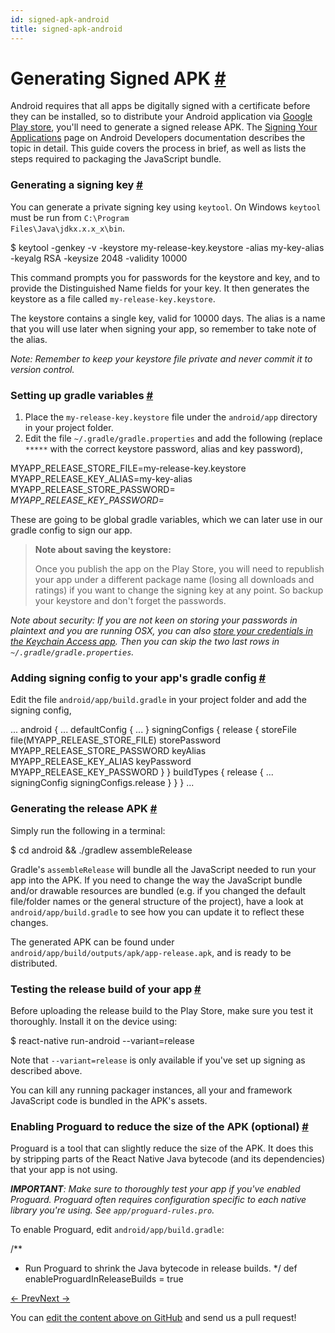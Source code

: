 ```yaml
---
id: signed-apk-android
title: signed-apk-android
---
```

<a id="content"></a><h1><a class="anchor" name="generating-signed-apk"></a>Generating Signed APK <a class="hash-link" href="docs/signed-apk-android.html#generating-signed-apk">#</a></h1><div><p>Android requires that all apps be digitally signed with a certificate before they can be installed, so to distribute your Android application via <a href="https://play.google.com/store" target="_blank">Google Play store</a>, you'll need to generate a signed release APK. The <a href="https://developer.android.com/tools/publishing/app-signing.html" target="_blank">Signing Your Applications</a> page on Android Developers documentation describes the topic in detail. This guide covers the process in brief, as well as lists the steps required to packaging the JavaScript bundle.</p><h3><a class="anchor" name="generating-a-signing-key"></a>Generating a signing key <a class="hash-link" href="docs/signed-apk-android.html#generating-a-signing-key">#</a></h3><p>You can generate a private signing key using <code>keytool</code>. On Windows <code>keytool</code> must be run from <code>C:\Program Files\Java\jdkx.x.x_x\bin</code>.</p><div class="prism language-javascript">$ keytool <span class="token operator">-</span>genkey <span class="token operator">-</span>v <span class="token operator">-</span>keystore my<span class="token operator">-</span>release<span class="token operator">-</span>key<span class="token punctuation">.</span>keystore <span class="token operator">-</span>alias my<span class="token operator">-</span>key<span class="token operator">-</span>alias <span class="token operator">-</span>keyalg RSA <span class="token operator">-</span>keysize <span class="token number">2048</span> <span class="token operator">-</span>validity <span class="token number">10000</span></div><p>This command prompts you for passwords for the keystore and key, and to provide the Distinguished Name fields for your key. It then generates the keystore as a file called <code>my-release-key.keystore</code>.</p><p>The keystore contains a single key, valid for 10000 days. The alias is a name that you will use later when signing your app, so remember to take note of the alias.</p><p><em>Note: Remember to keep your keystore file private and never commit it to version control.</em></p><h3><a class="anchor" name="setting-up-gradle-variables"></a>Setting up gradle variables <a class="hash-link" href="docs/signed-apk-android.html#setting-up-gradle-variables">#</a></h3><ol><li>Place the <code>my-release-key.keystore</code> file under the <code>android/app</code> directory in your project folder.</li><li>Edit the file <code>~/.gradle/gradle.properties</code> and add the following (replace <code>*****</code> with the correct keystore password, alias and key password),</li></ol><div class="prism language-javascript">MYAPP_RELEASE_STORE_FILE<span class="token operator">=</span>my<span class="token operator">-</span>release<span class="token operator">-</span>key<span class="token punctuation">.</span>keystore
MYAPP_RELEASE_KEY_ALIAS<span class="token operator">=</span>my<span class="token operator">-</span>key<span class="token operator">-</span>alias
MYAPP_RELEASE_STORE_PASSWORD<span class="token operator">=</span><span class="token operator">*</span><span class="token operator">*</span><span class="token operator">*</span><span class="token operator">*</span><span class="token operator">*</span>
MYAPP_RELEASE_KEY_PASSWORD<span class="token operator">=</span><span class="token operator">*</span><span class="token operator">*</span><span class="token operator">*</span><span class="token operator">*</span><span class="token operator">*</span></div><p>These are going to be global gradle variables, which we can later use in our gradle config to sign our app.</p><blockquote><p><strong>Note about saving the keystore:</strong></p><p>Once you publish the app on the Play Store, you will need to republish your app under a different package name (losing all downloads and ratings) if you want to change the signing key at any point. So backup your keystore and don't forget the passwords.</p></blockquote><p><em>Note about security: If you are not keen on storing your passwords in plaintext and you are running OSX, you can also <a href="https://pilloxa.gitlab.io/posts/safer-passwords-in-gradle/" target="_blank">store your credentials in the Keychain Access app</a>. Then you can skip the two last rows in <code>~/.gradle/gradle.properties</code>.</em></p><h3><a class="anchor" name="adding-signing-config-to-your-app-s-gradle-config"></a>Adding signing config to your app's gradle config <a class="hash-link" href="docs/signed-apk-android.html#adding-signing-config-to-your-app-s-gradle-config">#</a></h3><p>Edit the file <code>android/app/build.gradle</code> in your project folder and add the signing config,</p><div class="prism language-javascript"><span class="token punctuation">.</span><span class="token punctuation">.</span><span class="token punctuation">.</span>
android <span class="token punctuation">{</span>
    <span class="token punctuation">.</span><span class="token punctuation">.</span><span class="token punctuation">.</span>
    defaultConfig <span class="token punctuation">{</span> <span class="token punctuation">.</span><span class="token punctuation">.</span><span class="token punctuation">.</span> <span class="token punctuation">}</span>
    signingConfigs <span class="token punctuation">{</span>
        release <span class="token punctuation">{</span>
            storeFile <span class="token function">file<span class="token punctuation">(</span></span>MYAPP_RELEASE_STORE_FILE<span class="token punctuation">)</span>
            storePassword MYAPP_RELEASE_STORE_PASSWORD
            keyAlias MYAPP_RELEASE_KEY_ALIAS
            keyPassword MYAPP_RELEASE_KEY_PASSWORD
        <span class="token punctuation">}</span>
    <span class="token punctuation">}</span>
    buildTypes <span class="token punctuation">{</span>
        release <span class="token punctuation">{</span>
            <span class="token punctuation">.</span><span class="token punctuation">.</span><span class="token punctuation">.</span>
            signingConfig signingConfigs<span class="token punctuation">.</span>release
        <span class="token punctuation">}</span>
    <span class="token punctuation">}</span>
<span class="token punctuation">}</span>
<span class="token punctuation">.</span><span class="token punctuation">.</span><span class="token punctuation">.</span></div><h3><a class="anchor" name="generating-the-release-apk"></a>Generating the release APK <a class="hash-link" href="docs/signed-apk-android.html#generating-the-release-apk">#</a></h3><p>Simply run the following in a terminal:</p><div class="prism language-javascript">$ cd android &amp;&amp; <span class="token punctuation">.</span><span class="token operator">/</span>gradlew assembleRelease</div><p>Gradle's <code>assembleRelease</code> will bundle all the JavaScript needed to run your app into the APK. If you need to change the way the JavaScript bundle and/or drawable resources are bundled (e.g. if you changed the default file/folder names or the general structure of the project), have a look at <code>android/app/build.gradle</code> to see how you can update it to reflect these changes.</p><p>The generated APK can be found under <code>android/app/build/outputs/apk/app-release.apk</code>, and is ready to be distributed.</p><h3><a class="anchor" name="testing-the-release-build-of-your-app"></a>Testing the release build of your app <a class="hash-link" href="docs/signed-apk-android.html#testing-the-release-build-of-your-app">#</a></h3><p>Before uploading the release build to the Play Store, make sure you test it thoroughly. Install it on the device using:</p><div class="prism language-javascript">$ react<span class="token operator">-</span>native run<span class="token operator">-</span>android <span class="token operator">--</span>variant<span class="token operator">=</span>release</div><p>Note that <code>--variant=release</code> is only available if you've set up signing as described above.</p><p>You can kill any running packager instances, all your and framework JavaScript code is bundled in the APK's assets.</p><h3><a class="anchor" name="enabling-proguard-to-reduce-the-size-of-the-apk-optional"></a>Enabling Proguard to reduce the size of the APK (optional) <a class="hash-link" href="docs/signed-apk-android.html#enabling-proguard-to-reduce-the-size-of-the-apk-optional">#</a></h3><p>Proguard is a tool that can slightly reduce the size of the APK. It does this by stripping parts of the React Native Java bytecode (and its dependencies) that your app is not using.</p><p><em><strong>IMPORTANT</strong>: Make sure to thoroughly test your app if you've enabled Proguard. Proguard often requires configuration specific to each native library you're using. See <code>app/proguard-rules.pro</code>.</em></p><p>To enable Proguard, edit <code>android/app/build.gradle</code>:</p><div class="prism language-javascript"><span class="token comment" spellcheck="true">/**
 * Run Proguard to shrink the Java bytecode in release builds.
 */</span>
def enableProguardInReleaseBuilds <span class="token operator">=</span> <span class="token boolean">true</span></div></div><div class="docs-prevnext"><a class="docs-prev" href="docs/headless-js-android.html#content">← Prev</a><a class="docs-next" href="docs/android-ui-performance.html#content">Next →</a></div><p class="edit-page-block">You can <a target="_blank" href="https://github.com/facebook/react-native/blob/master/docs/SignedAPKAndroid.md">edit the content above on GitHub</a> and send us a pull request!</p>